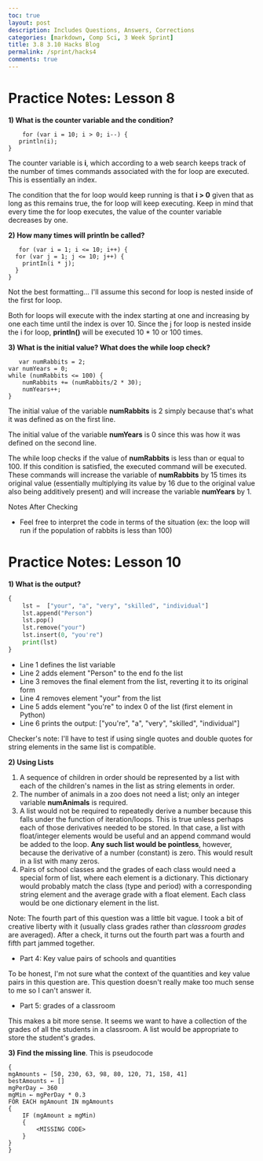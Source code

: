 ```yaml
---
toc: true
layout: post
description: Includes Questions, Answers, Corrections
categories: [markdown, Comp Sci, 3 Week Sprint]
title: 3.8 3.10 Hacks Blog
permalink: /sprint/hacks4
comments: true
---
```


# Practice Notes: Lesson 8

**1) What is the counter variable and the condition?**

```
    for (var i = 10; i > 0; i--) {
   println(i);
}
```

The counter variable is **i**, which according to a web search keeps track of the number of times commands associated with the for loop are executed. This is essentially an index.

The condition that the for loop would keep running is that **i > 0** given that as long as this remains true, the for loop will keep executing. Keep in mind that every time the for loop executes, the value of the counter variable decreases by one.

**2) How many times will printIn be called?**

```
   for (var i = 1; i <= 10; i++) {
  for (var j = 1; j <= 10; j++) {
    printIn(i * j);
  }
}
```

Not the best formatting... I'll assume this second for loop is nested inside of the first for loop.

Both for loops will execute with the index starting at one and increasing by one each time until the index is over 10. Since the j for loop is nested inside the i for loop, **printIn()** will be executed 10 * 10 or 100 times.

**3) What is the initial value? What does the while loop check?**

```
   var numRabbits = 2;
var numYears = 0;
while (numRabbits <= 100) {
    numRabbits += (numRabbits/2 * 30);
    numYears++;
}
```

The initial value of the variable **numRabbits** is 2 simply because that's what it was defined as on the first line.

The initial value of the variable **numYears** is 0 since this was how it was defined on the second line.

The while loop checks if the value of **numRabbits** is less than or equal to 100. If this condition is satisfied, the executed command will be executed. These commands will increase the variable of **numRabbits** by 15 times its original value (essentially multiplying its value by 16 due to the original value also being additively present) and will increase the variable **numYears** by 1.


Notes After Checking

- Feel free to interpret the code in terms of the situation (ex: the loop will run if the population of rabbits is less than 100)

# Practice Notes: Lesson 10

**1) What is the output?**
```python
{
    lst =  ["your", "a", "very", "skilled", "individual"]
    lst.append("Person")
    lst.pop()
    lst.remove("your")
    lst.insert(0, "you're")
    print(lst)
}
```

- Line 1 defines the list variable
- Line 2 adds element "Person" to the end fo the list
- Line 3 removes the final element from the list, reverting it to its original form
- Line 4 removes element "your" from the list
- Line 5 adds element "you're" to index 0 of the list (first element in Python)
- Line 6 prints the output: ["you're", "a", "very", "skilled", "individual"]

Checker's note: I'll have to test if using single quotes and double quotes for string elements in the same list is compatible.

**2) Using Lists**
1. A sequence of children in order should be represented by a list with each of the children's names in the list as string elements in order.
1. The number of animals in a zoo does not need a list; only an integer variable **numAnimals** is required.
1. A list would not be required to repeatedly derive a number because this falls under the function of iteration/loops. This is true unless perhaps each of those derivatives needed to be stored. In that case, a list with float/integer elements would be useful and an append command would be added to the loop. **Any such list would be pointless**, however, because the derivative of a number (constant) is zero. This would result in a list with many zeros.
1. Pairs of school classes and the grades of each class would need a special form of list, where each element is a dictionary. This dictionary would probably match the class (type and period) with a corresponding string element and the average grade with a float element. Each class would be one dictionary element in the list.

Note: The fourth part of this question was a little bit vague. I took a bit of creative liberty with it (usually class grades rather than *classroom grades* are averaged). After a check, it turns out the fourth part was a fourth and fifth part jammed together.
 
- Part 4: Key value pairs of schools and quantities

To be honest, I'm not sure what the context of the quantities and key value pairs in this question are. This question doesn't really make too much sense to me so I can't answer it.

- Part 5: grades of a classroom

This makes a bit more sense. It seems we want to have a collection of the grades of all the students in a classroom. A list would be appropriate to store the student's grades.

**3) Find the missing line**. This is pseudocode
```
{
mgAmounts ← [50, 230, 63, 98, 80, 120, 71, 158, 41]
bestAmounts ← []
mgPerDay ← 360
mgMin ← mgPerDay * 0.3
FOR EACH mgAmount IN mgAmounts
{
    IF (mgAmount ≥ mgMin)
    {
        <MISSING CODE>
    }
} 
}
```
